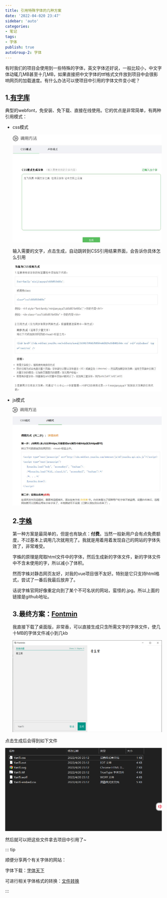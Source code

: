 ```yaml
---
title: 引用特殊字体的几种方案
date: '2022-04-020 23:47'
sidebar: 'auto'
categories:
- 笔记
tags: 
- 字体
publish: true
autoGroup-2: 字体
---
```




有时我们的项目会使用到一些特殊的字体，英文字体还好说，一般比较小，中文字体动辄几MB甚至十几MB，如果直接把中文字体的ttf格式文件放到项目中会很影响网页的加载速度。有什么办法可以使项目中引用的字体文件变小呢？

## 1.[有字库](https://www.webfont.com/)

典型的webfont，免安装、免下载、直接在线使用。它的优点是非常简单，有两种引用模式：

* css模式

  ![image-20220420232831425](./font.assets/image-20220420232831425.png)

  输入需要的文字，点击生成，自动跳转到CSS引用结果界面，会告诉你具体怎么引用

  ![image-20220420233004411](./font.assets/image-20220420233004411.png)

* js模式

  ![image-20220420233106012](./font.assets/image-20220420233106012.png)

  ## 2.[字蛛](https://github.com/aui/font-spider)

  第一种方案是最简单的，但是也有缺点：**付费**。当然一般新用户会有点免费额度，不过基本上调用几次就用完了。我就是用着用着发现自己的网站的字体失效了，非常难受。

  字蛛的原理是爬取html文件中的字体，然后生成新的字体文件，新的字体文件中不含未使用的字，所以减小了体积。  

  然而字蛛对静态网页友好，对我的vue项目很不友好。特别是它只支持html格式，尝试了一番后我最后放弃了。

  话说字蛛官网好像重定向到了某个不可名状的网站，蛮怪的.jpg。所以上面的链接是github地址。

  ## 3.最终方案：[Fontmin](http://ecomfe.github.io/fontmin/#banner)

  我直接下载了桌面版，非常香，可以直接生成只含所需文字的字体文件，使几十MB的字体文件减小到几kb

  ![image-20220420234404158](./font.assets/image-20220420234404158.png)

点击生成后会得到如下文件

![image-20220420234453127](./font.assets/image-20220420234453127.png)

然后就可以把这些文件拿去项目中引用了~

::: tip

顺便分享两个有关字体的网站：  

字体下载：[字体天下](https://www.fonts.net.cn/me/downloads-1.html)  

可进行相关字体格式的转换：[文件转换](https://convertio.co/zh/)  

:::
